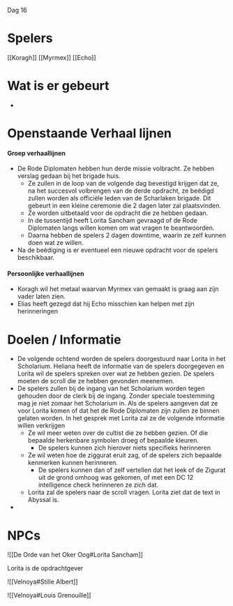 Dag 16

# Spelers
[[Koragh]]
[[Myrmex]]
[[Echo]]

# Wat is er gebeurt
- 
# Openstaande Verhaal lijnen

#### Groep verhaallijnen
- De Rode Diplomaten hebben hun derde missie volbracht. Ze hebben verslag gedaan bij het brigade huis.
	- Ze zullen in de loop van de volgende dag bevestigd krijgen dat ze, na het succesvol volbrengen van de derde opdracht, ze beëdigd zullen worden als officiële leden van de Scharlaken brigade. Dit gebeurt in een kleine ceremonie die 2 dagen later zal plaatsvinden.
	- Ze worden uitbetaald voor de opdracht die ze hebben gedaan.
	- In de tussentijd heeft Lorita Sancham gevraagd of de Rode Diplomaten langs willen komen om wat vragen te beantwoorden.
	- Daarna hebben de spelers 2 dagen downtime, waarin ze zelf kunnen doen wat ze willen.
- Na de beëdiging is er eventueel een nieuwe opdracht voor de spelers beschikbaar.

#### Persoonlijke verhaallijnen
- Koragh wil het metaal waarvan Myrmex van gemaakt is graag aan zijn vader laten zien.
- Elias heeft gezegd dat hij Echo misschien kan helpen met zijn herinneringen



# Doelen / Informatie
- De volgende ochtend worden de spelers doorgestuurd naar Lorita in het Scholarium. Heliana heeft de informatie van de spelers doorgegeven en Lorita wil de spelers spreken over wat ze hebben gezien. De spelers moeten de scroll die ze hebben gevonden meenemen.
- De spelers zullen bij de ingang van het Scholarium worden tegen gehouden door de clerk bij de ingang. Zonder speciale toestemming mag je niet zomaar het Scholarium in. Als de spelers aangeven dat ze voor Lorita komen of dat het de Rode Diplomaten zijn zullen ze binnen gelaten worden. In het gesprek met Lorita zal ze de volgende informatie willen verkrijgen
	- Ze wil meer weten over de cultist die ze hebben gezien. Of die bepaalde herkenbare symbolen droeg of bepaalde kleuren.
		- De spelers kunnen zich hierover niets specifieks herinneren
	- Ze wil weten hoe de ziggurat eruit zag, of de spelers zich bepaalde kenmerken kunnen herinneren. 
		- De spelers kunnen dan of zelf vertellen dat het leek of de Zigurat uit de grond omhoog was gekomen, of met een DC 12 intelligence check herinneren ze zich dat.
	- Lorita zal de spelers naar de scroll vragen. Lorita ziet dat de text in Abyssal is.
- 


# NPCs

![[De Orde van het Oker Oog#Lorita Sancham]]

Lorita is de opdrachtgever

![[Velnoya#Stille Albert]]

![[Velnoya#Louis Grenouille]]


